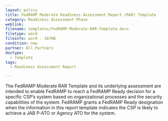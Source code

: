 ```yaml
---
layout: policy   
title: FedRAMP Moderate Readiness Assessment Report (RAR) Template
category: Readiness Assessment Phase
weblink:
filename: templates/FedRAMP-Moderate-RAR-Template.docx
filetype: word
fileinfo: word - 167KB
condition: new
partner: All Partners
doctype:
  - Template
tags:
  - Readiness Assessment Report

---
```

The FedRAMP Moderate RAR Template and its underlying assessment are intended to enable FedRAMP to reach a FedRAMP Ready decision for a specific CSP’s system based on organizational processes and the security capabilities of the system. FedRAMP grants a FedRAMP Ready designation when the information in this report template indicates the CSP is likely to achieve a JAB P-ATO or Agency ATO for the system.
